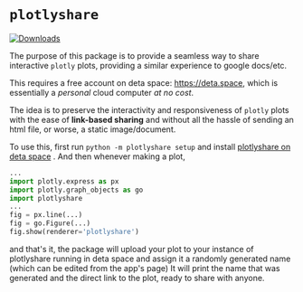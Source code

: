 # `plotlyshare`
[![Downloads](https://static.pepy.tech/badge/plotlyshare)](https://pepy.tech/project/plotlyshare)

The purpose of this package is to provide a seamless way to share interactive `plotly` plots, providing a similar experience to google docs/etc. 

This requires a free account on deta space: https://deta.space, which is essentially a *personal* cloud computer *at no cost*.

The idea is to preserve the interactivity and responsiveness of `plotly` plots with the ease of **link-based sharing** and without all the hassle of sending an html file, or worse, a static image/document.

To use this, first run `python -m plotlyshare setup` and install [plotlyshare on deta space](https://deta.space/discovery/@pu239/plotlyshare) .
And then whenever making a plot,

```py
...
import plotly.express as px
import plotly.graph_objects as go
import plotlyshare
...
fig = px.line(...)
fig = go.Figure(...)
fig.show(renderer='plotlyshare')
```

and that's it, the package will upload your plot to your instance of plotlyshare running in deta space and assign it a randomly generated name (which can be edited from the app's page) 
It will print the name that was generated and the direct link to the plot, ready to share with anyone.
